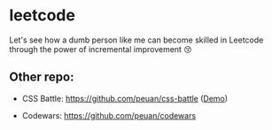 # leetcode
Let's see how a dumb person like me can become skilled in Leetcode through the power of incremental improvement 😚

## Other repo:

- CSS Battle: https://github.com/peuan/css-battle ([Demo](https://css-battle-eta.vercel.app/))

 - Codewars: https://github.com/peuan/codewars
